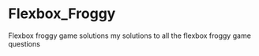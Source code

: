 # Flexbox_Froggy
Flexbox froggy game solutions 
my solutions to all the flexbox froggy game questions

